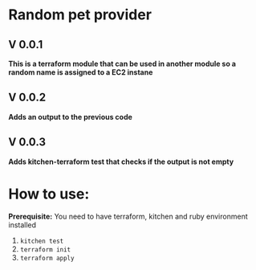 # Random pet provider

## V 0.0.1
**This is a terraform module that can be used in another module so a random name is assigned to a EC2 instane**

## V 0.0.2
**Adds an output to the previous code**

## V 0.0.3
**Adds kitchen-terraform test that checks if the output is not empty**


# How to use:

**Prerequisite:**
You need to have terraform, kitchen and ruby environment installed

1. `kitchen test`
2. `terraform init`
3. `terraform apply`
